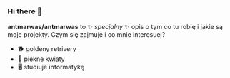 ### Hi there 👋


**antmarwas/antmarwas** to  ✨ _specjalny_ ✨ opis o tym co tu robię i jakie są moje projekty.
Czym się zajmuje i co mnie interesuej?

- 🐕 goldeny retrivery
- 🌺 piekne kwiaty
- 🖥 studiuje informatykę
